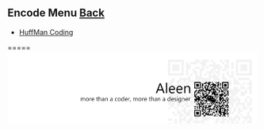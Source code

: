 ## Encode Menu	[Back](./../Algorithmn%20Menu.md)

* [HuffMan Coding](./Huffman/Huffman.md)

=====
<a href="http://aleen42.github.io/" target="_blank" ><img src="./../../pic/tail.gif"></a>
